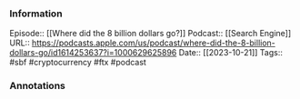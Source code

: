 ### Information

Episode:: [[Where did the 8 billion dollars go?]]
Podcast:: [[Search Engine]]
URL:: https://podcasts.apple.com/us/podcast/where-did-the-8-billion-dollars-go/id1614253637?i=1000629625896
Date:: [[2023-10-21]]
Tags:: #sbf #cryptocurrency #ftx 
#podcast


### Annotations

